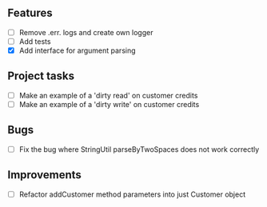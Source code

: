## Features
- [ ] Remove .err. logs and create own logger
- [ ] Add tests
- [x] Add interface for argument parsing

## Project tasks
- [ ] Make an example of a 'dirty read' on customer credits
- [ ] Make an example of a 'dirty write' on customer credits

## Bugs
- [ ] Fix the bug where StringUtil parseByTwoSpaces does not work correctly

## Improvements
- [ ] Refactor addCustomer method parameters into just Customer object
